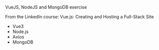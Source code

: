 VueJS, NodeJS and MongoDB exercise

From the LinkedIn course:
Vue.js: Creating and Hosting a Full-Stack Site

- Vue3
- Node.js
- Axios
- MongoDB
